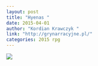 ```yaml
---
layout: post
title: "Hyenas "
date: 2015-04-01
author: "Kordian Krawczyk "
link: "http://grynarracyjne.pl/"
categories: 2015 rpg
---
```

![]({{site.url}}/2015images/Hyenas.jpg)
